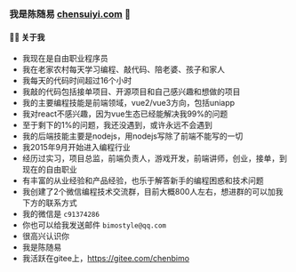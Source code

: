 ### 我是陈随易 [chensuiyi.com](https://chensuiyi.com) 👋


#### 🏋️‍♀️ 关于我
  

- 我现在是自由职业程序员
- 我在老家农村每天学习编程、敲代码、陪老婆、孩子和家人
- 我每天的代码时间超过16个小时
- 我敲的代码包括接单项目、开源项目和自己感兴趣和想做的项目
- 我的主要编程技能是前端领域，vue2/vue3方向，包括uniapp
- 我对react不感兴趣，因为vue生态已经能解决我99%的问题
- 至于剩下的1%的问题，我还没遇到，或许永远不会遇到
- 我的后端技能主要是nodejs，用nodejs写除了前端不能写的一切
- 我2015年9月开始进入编程行业
- 经历过实习，项目总监，前端负责人，游戏开发，前端讲师，创业，接单，到现在的自由职业
- 有丰富的从业经验和产品经验，也乐于解答新手的编程困惑和技术问题
- 我创建了2个微信编程技术交流群，目前大概800人左右，想进群的可以加我下方的联系方式
- 我的微信是 `c91374286`
- 你也可以给我发送邮件 `bimostyle@qq.com`
- 很高兴认识你
- 我是陈随易
- 我活跃在gitee上，https://gitee.com/chenbimo
  



